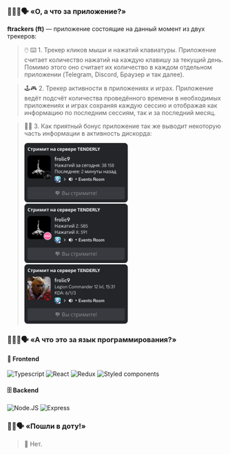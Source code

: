 ### 👳🏻‍♂️🗣 «О, а что за приложение?»
**ftrackers (ft)** — приложение состоящие на данный момент из двух трекеров:
> 🖱️ ⌨️ 1. Трекер кликов мыши и нажатий клавиатуры. Приложение считает количество нажатий на каждую клавишу за текущий день. Помимо этого оно считает их количество в каждом отдельном приложении (Telegram, Discord, Браузер и так далее).

> 🕹️🎮 2. Трекер активности в приложениях и играх. Приложение ведёт подсчёт количества проведённого времени в необходимых приложениях и играх сохраняя каждую сессию и отображая как информацию по последним сессиям, так и за последний месяц.

> 👾📝 3. Как приятный бонус приложение так же выводит некоторую часть информации в активность дискорда:
>
> <img src="/readme_pictures/aa.png" width="240" />  <img src="/readme_pictures/bb.png" width="240" />  <img src="/readme_pictures/cc.png" width="240" />

### 👨🏻‍💻🗣 «А что это за язык программирования?»
#### 🎨 Frontend
![Typescript](https://img.shields.io/badge/TypeScript-007ACC?style=for-the-badge&logo=typescript&logoColor=white)
![React](https://img.shields.io/badge/React-20232A?style=for-the-badge&logo=react&logoColor=61DAFB)
![Redux](https://img.shields.io/badge/Redux-593D88?style=for-the-badge&logo=redux&logoColor=white)
![Styled components](https://img.shields.io/badge/styled--components-DB7093?style=for-the-badge&logo=styled-components&logoColor=white)
#### 🗄️ Backend
![Node.JS](https://img.shields.io/badge/Node.js-43853D?style=for-the-badge&logo=node.js&logoColor=white)
![Express](https://img.shields.io/badge/Express.js-404D59?style=for-the-badge)

### 👶🏻🗣 «Пошли в доту!»

> 🔪 Нет.
